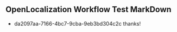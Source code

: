 ## OpenLocalization Workflow Test MarkDown
* da2097aa-7166-4bc7-9cba-9eb3bd304c2c thanks!

<!--HONumber=Aug16_HO1-->


